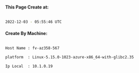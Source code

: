 
   
#### This Page Create at:

```bash

2022-12-03 - 05:55:46 UTC

```

#### Create By Machine:

```bash

Host Name : fv-az358-567

platform  : Linux-5.15.0-1023-azure-x86_64-with-glibc2.35

Ip Local  : 10.1.0.19

```

